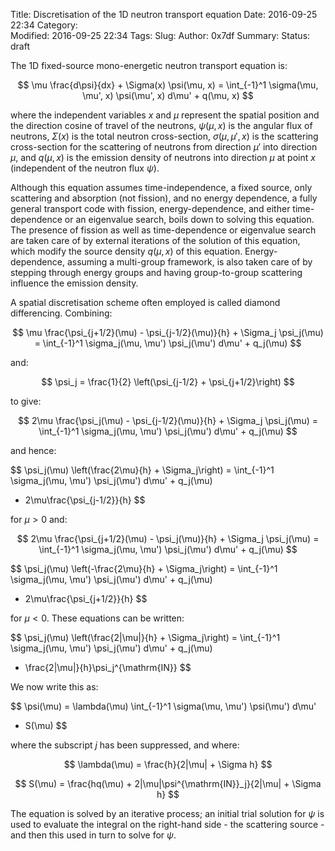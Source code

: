 Title: Discretisation of the 1D neutron transport equation
Date: 2016-09-25 22:34
Category:  
Modified: 2016-09-25 22:34
Tags: 
Slug: 
Author: 0x7df
Summary: 
Status: draft

The 1D fixed-source mono-energetic neutron transport equation is:

$$ \mu \frac{d\psi}{dx} + \Sigma(x) \psi(\mu, x) = \int_{-1}^1 \sigma(\mu,
\mu', x) \psi(\mu', x) d\mu' + q(\mu, x) $$

where the independent variables $x$ and $\mu$ represent the spatial position
and the direction cosine of travel of the neutrons, $\psi(\mu, x)$ is the
angular flux of neutrons, $\Sigma(x)$ is the total neutron cross-section,
$\sigma(\mu, \mu', x)$ is the scattering cross-section for the scattering of
neutrons from direction $\mu'$ into direction $\mu$, and $q(\mu, x)$ is the
emission density of neutrons into direction $\mu$ at point $x$ (independent of
the neutron flux $\psi$).

Although this equation assumes time-independence, a fixed source, only
scattering and absorption (not fission), and no energy dependence, a fully
general transport code with fission, energy-dependence, and either time-
dependence or an eigenvalue search, boils down to solving this equation. The
presence of fission as well as time-dependence or eigenvalue search are taken
care of by external iterations of the solution of this equation, which modify
the source density $q(\mu, x)$ of this equation. Energy-dependence, assuming a
multi-group framework, is also taken care of by stepping through energy groups
and having group-to-group scattering influence the emission density.

A spatial discretisation scheme often employed is called diamond differencing.
Combining:

$$ \mu \frac{\psi_{j+1/2}(\mu) - \psi_{j-1/2}(\mu)}{h} + \Sigma_j \psi_j(\mu)
= \int_{-1}^1 \sigma_j(\mu, \mu') \psi_j(\mu') d\mu' + q_j(\mu) $$

and:

$$ \psi_j = \frac{1}{2} \left(\psi_{j-1/2} + \psi_{j+1/2}\right) $$

to give:

$$ 2\mu \frac{\psi_j(\mu) - \psi_{j-1/2}(\mu)}{h} + \Sigma_j \psi_j(\mu)
= \int_{-1}^1 \sigma_j(\mu, \mu') \psi_j(\mu') d\mu' + q_j(\mu) $$

and hence:

$$ \psi_j(\mu) \left(\frac{2\mu}{h} + \Sigma_j\right)
= \int_{-1}^1 \sigma_j(\mu, \mu') \psi_j(\mu') d\mu' + q_j(\mu)
+ 2\mu\frac{\psi_{j-1/2}}{h} $$

for $\mu \gt 0$ and:

$$ 2\mu \frac{\psi_{j+1/2}(\mu) - \psi_j(\mu)}{h} + \Sigma_j \psi_j(\mu)
= \int_{-1}^1 \sigma_j(\mu, \mu') \psi_j(\mu') d\mu' + q_j(\mu) $$

$$ \psi_j(\mu) \left(-\frac{2\mu}{h} + \Sigma_j\right)
= \int_{-1}^1 \sigma_j(\mu, \mu') \psi_j(\mu') d\mu' + q_j(\mu)
- 2\mu\frac{\psi_{j+1/2}}{h} $$

for $\mu \lt 0$. These equations can be written:

$$ \psi_j(\mu) \left(\frac{2|\mu|}{h} + \Sigma_j\right)
= \int_{-1}^1 \sigma_j(\mu, \mu') \psi_j(\mu') d\mu' + q_j(\mu)
+ \frac{2|\mu|}{h}\psi_j^{\mathrm{IN}} $$

We now write this as:

$$ \psi(\mu) = \lambda(\mu) \int_{-1}^1 \sigma(\mu, \mu') \psi(\mu') d\mu'
+ S(\mu) $$

where the subscript $j$ has been suppressed, and where:

$$ \lambda(\mu) = \frac{h}{2|\mu| + \Sigma h} $$

$$ S(\mu) = \frac{hq(\mu) + 2|\mu|\psi^{\mathrm{IN}}_j}{2|\mu| + \Sigma h} $$

The equation is solved by an iterative process; an initial trial solution for
$\psi$ is used to evaluate the integral on the right-hand side - the scattering
source - and then this used in turn to solve for $\psi$. 
